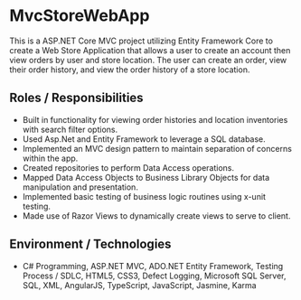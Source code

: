 # MvcStoreWebApp

This is a ASP.NET Core MVC project utilizing Entity Framework Core to create a Web Store Application that allows a user to create an account then view orders by user and store location. The user can create an order, view their order history, and view the order history of a store location.

## Roles / Responsibilities
* Built in functionality for viewing order histories and location inventories with search filter options.
* Used Asp.Net and Entity Framework to leverage a SQL database.
* Implemented an MVC  design pattern to maintain separation of concerns within the app.
* Created repositories to perform Data Access operations.
* Mapped Data Access Objects to Business Library Objects for data manipulation and presentation.
* Implemented basic testing of business logic routines using x-unit testing.
* Made use of Razor Views to dynamically create views to serve to client.

## Environment / Technologies
* C# Programming, ASP.NET MVC, ADO.NET Entity Framework, Testing Process / SDLC, HTML5, CSS3, Defect Logging, Microsoft SQL Server, SQL, XML, AngularJS, TypeScript, JavaScript, Jasmine, Karma
